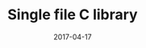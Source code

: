 ---
layout: post
title: "Single file C library"
date: 2017-04-17
tags: [c, singleFile, javascript]
---